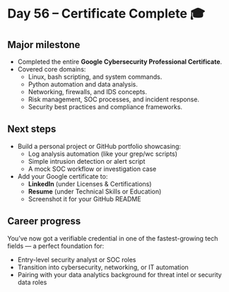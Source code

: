 # Day 56 – Certificate Complete 🎓

## Major milestone
- Completed the entire **Google Cybersecurity Professional Certificate**.
- Covered core domains:
  - Linux, bash scripting, and system commands.
  - Python automation and data analysis.
  - Networking, firewalls, and IDS concepts.
  - Risk management, SOC processes, and incident response.
  - Security best practices and compliance frameworks.

## Next steps
- Build a personal project or GitHub portfolio showcasing:
  - Log analysis automation (like your grep/wc scripts)
  - Simple intrusion detection or alert script
  - A mock SOC workflow or investigation case
- Add your Google certificate to:
  - **LinkedIn** (under Licenses & Certifications)
  - **Resume** (under Technical Skills or Education)
  - Screenshot it for your GitHub README

## Career progress
You’ve now got a verifiable credential in one of the fastest-growing tech fields — a perfect foundation for:
- Entry-level security analyst or SOC roles  
- Transition into cybersecurity, networking, or IT automation  
- Pairing with your data analytics background for threat intel or security data roles
